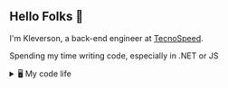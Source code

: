 ## Hello Folks 👋

I'm Kleverson, a back-end engineer at [TecnoSpeed](https://tecnospeed.com.br/).

Spending my time writing code, especially in .NET or JS

<details>
<summary>🖥️ My code life</summary>
<div>
  <a href="https://github.com/KleversonCruz">
  <img height="170em" src="https://github-readme-stats.vercel.app/api/top-langs/?username=KleversonCruz&langs_count=7&layout=compact&theme=github_dark"/>
  <img height="170em" src="https://github-readme-stats.vercel.app/api?username=KleversonCruz&include_all_commits=true&count_private=true&show_icons=true&theme=github_dark"/>
</div>
</details>
